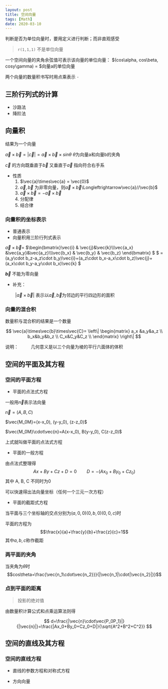 ```yaml
---
layout: post
title: 空间向量
tags: [Math]
date: 2020-03-10
---
```


判断是否为单位向量时，要用定义进行判断；而非直观感受

> `r(1,1,1)` 不是单位向量

一个空间向量的夹角余弦值可表示该向量的单位向量： $(cos\alpha, cos\beta, cosy\gamma) = $向量a的单位向量

两个向量的数量积书写时用点乘表示 `·` 

## 三阶行列式的计算

* 沙路法
* 降阶法

## 向量积

结果为一个向量

$\vec{a}\times\vec{b} = |\vec{c}|=\vec{a}\times\vec{b}\times sin\theta$ $\theta$为向量a和向量b的夹角

$\vec{c}$ 的方向既垂直于$\vec{b}$ 又垂直于$\vec{a}$ 指向符合右手系

* 性质
  1. $\vec{a}\times\vec{a} = \vec{0}$ 
  2. $\vec{a},\vec{b}$ 为非零向量，则$\vec{a}\times\vec{b}$\Longleftrightarrow\vec{a}//\vec{b}$
  3. $\vec{a}\times\vec{b}=-\vec{a}\times\vec{b}$
  4. 分配律
  5. 结合律

### 向量积的坐标表示

* 普通表示
* 向量积用三阶行列式表示

$\vec{a}\times\vec{b}=$ $\begin{bmatrix}\vec{i} & \vec{j}&\vec{k}\\\\\vec{a_x} &\vec{a_y}&\vec{a_z}\\\\\vec{b_x} & \vec{b_y} &  \vec{b_z} \end{bmatrix} $
$
=(a_y\cdot b_z-a_z\cdot b_y)\vec{i}+(a_z\cdot b_x-a_x\cdot b_z)\vec{j}+(a_x\cdot b_y-a_y\cdot b_x)\vec{k}
$

**$\vec{b}$** 不能为零向量

* 补充：

$\qquad$$|\vec{a}\times\vec{b}|$ 表示以$\vec{a}, \vec{b}$为邻边的平行四边形的面积

### 向量的混合积

数量积与混合积的结果是一个数量

$$
\vec{a}\times\vec{b}\times\vec{C}=
\left\|
 \begin{matrix}
  a_x &a_y&a_z \\
  b_x&b_y&b_z  \\
  C_x&C_y&C_z  \\
 \end{matrix}
\right\|
$$

说明：
$\qquad$ 几何意义是以三个向量为棱的平行六面体的体积

## 空间的平面及其方程

### 空间的平面方程

* 平面的点法式方程

一般用$\vec{n}$表示法向量

$\vec{n}=(A, B, C)$

$\vec{M_0M}=(x-x_0), (y-y_0), (z-z_0)$

$\vec{M_0M}\cdot\vec{n}=A(x-x_0), B(y-y_0), C(z-z_0)$

上式就叫做平面的点法式方程

* 平面的一般方程

  
由点法式整理得
$$Ax+By+Cz+D=0 \qquad
D=-(Ax_0+By_0+Cz_0)$$
其中 A, B, C 不同时为0

可以快速得出法向量坐标（任何一个三元一次方程）

* 平面的截距式方程

当平面与三个坐标轴的交点分别为$(a, 0, 0)(0, b, 0)(0, 0, c)$时

平面的方程为
$$\frac{x}{a}+\frac{y}{b}+\frac{z}{c}=1$$
其中$a, b, c$称作截距

### 两平面的夹角

当夹角为$\theta$时
$$cos\theta=\frac{\vec{n_1\cdot\vec{n_2}}}{|\vec{n_1|\cdot|\vec{n_2}|}}$$

### 点到平面的距离

> 投影的绝对值

由数量积计算公式和点乘运算法则得

$$
d=\frac{|\vec{n}\cdot\vec{P_0P_1}|}{|\vec{n}|}=\frac{|Ax_0+By_0+Cz_0+D|}{\sqrt{A^2+B^2+C^2}}
$$

## 空间的直线及其方程

### 空间的直线方程

* 直线的参数方程和对称式方程

* 方向向量

